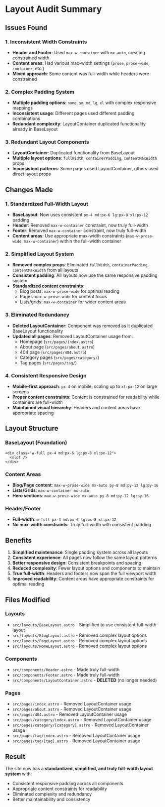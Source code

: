 # Layout Audit Summary

## Issues Found

### 1. Inconsistent Width Constraints

- **Header and Footer**: Used `max-w-container` with `mx-auto`, creating constrained width
- **Content areas**: Had various max-width settings (`prose`, `prose-wide`, `container`, etc.)
- **Mixed approach**: Some content was full-width while headers were constrained

### 2. Complex Padding System

- **Multiple padding options**: `none`, `sm`, `md`, `lg`, `xl` with complex responsive mappings
- **Inconsistent usage**: Different pages used different padding combinations
- **Redundant complexity**: LayoutContainer duplicated functionality already in BaseLayout

### 3. Redundant Layout Components

- **LayoutContainer**: Duplicated functionality from BaseLayout
- **Multiple layout options**: `fullWidth`, `containerPadding`, `contentMaxWidth` props
- **Inconsistent patterns**: Some pages used LayoutContainer, others used direct layout props

## Changes Made

### 1. Standardized Full-Width Layout

- **BaseLayout**: Now uses consistent `px-4 md:px-6 lg:px-8 xl:px-12` padding
- **Header**: Removed `max-w-container` constraint, now truly full-width
- **Footer**: Removed `max-w-container` constraint, now truly full-width
- **Content areas**: Use appropriate max-width constraints (`max-w-prose-wide`, `max-w-container`) within the full-width container

### 2. Simplified Layout System

- **Removed complex props**: Eliminated `fullWidth`, `containerPadding`, `contentMaxWidth` from all layouts
- **Consistent padding**: All layouts now use the same responsive padding system
- **Standardized content constraints**:
  - Blog posts: `max-w-prose-wide` for optimal reading
  - Pages: `max-w-prose-wide` for content focus
  - Lists/grids: `max-w-container` for wider content areas

### 3. Eliminated Redundancy

- **Deleted LayoutContainer**: Component was removed as it duplicated BaseLayout functionality
- **Updated all pages**: Removed LayoutContainer usage from:
  - Homepage (`src/pages/index.astro`)
  - About page (`src/pages/about.astro`)
  - 404 page (`src/pages/404.astro`)
  - Category pages (`src/pages/category/`)
  - Tag pages (`src/pages/tag/`)

### 4. Consistent Responsive Design

- **Mobile-first approach**: `px-4` on mobile, scaling up to `xl:px-12` on large screens
- **Proper content constraints**: Content is constrained for readability while containers are full-width
- **Maintained visual hierarchy**: Headers and content areas have appropriate spacing

## Layout Structure

### BaseLayout (Foundation)

```astro
<div class="w-full px-4 md:px-6 lg:px-8 xl:px-12">
  <slot />
</div>
```

### Content Areas

- **Blog/Page content**: `max-w-prose-wide mx-auto py-8 md:py-12 lg:py-16`
- **Lists/Grids**: `max-w-container mx-auto`
- **Hero sections**: `max-w-prose-wide mx-auto py-8 md:py-12 lg:py-16`

### Header/Footer

- **Full-width**: `w-full px-4 md:px-6 lg:px-8 xl:px-12`
- **No max-width constraints**: Truly full-width with consistent padding

## Benefits

1. **Simplified maintenance**: Single padding system across all layouts
2. **Consistent experience**: All pages now follow the same layout patterns
3. **Better responsive design**: Consistent breakpoints and spacing
4. **Reduced complexity**: Fewer layout options and components to maintain
5. **True full-width**: Headers and footers now span the full viewport width
6. **Improved readability**: Content areas have appropriate constraints for optimal reading

## Files Modified

### Layouts

- `src/layouts/BaseLayout.astro` - Simplified to use consistent full-width layout
- `src/layouts/BlogLayout.astro` - Removed complex layout options
- `src/layouts/PageLayout.astro` - Removed complex layout options
- `src/layouts/HomeLayout.astro` - Removed complex layout options

### Components

- `src/components/Header.astro` - Made truly full-width
- `src/components/Footer.astro` - Made truly full-width
- `src/components/LayoutContainer.astro` - **DELETED** (no longer needed)

### Pages

- `src/pages/index.astro` - Removed LayoutContainer usage
- `src/pages/about.astro` - Removed LayoutContainer usage
- `src/pages/404.astro` - Removed LayoutContainer usage
- `src/pages/category/index.astro` - Removed LayoutContainer usage
- `src/pages/category/[category].astro` - Removed LayoutContainer usage
- `src/pages/tag/index.astro` - Removed LayoutContainer usage
- `src/pages/tag/[tag].astro` - Removed LayoutContainer usage

## Result

The site now has a **standardized, simplified, and truly full-width layout system** with:

- Consistent responsive padding across all components
- Appropriate content constraints for readability
- Eliminated complexity and redundancy
- Better maintainability and consistency
